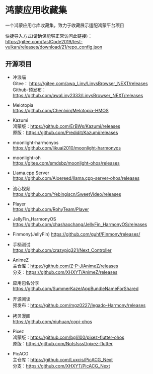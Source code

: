 # 鸿蒙应用收藏集
一个鸿蒙应用仓库收藏集，致力于收藏展示适配鸿蒙平台项目

快捷导入方式(请确保能够正常访问此链接)：https://gitee.com/fastCode2019/test-vulkan/releases/download/21/repo_config.json

## 开源项目
- 冲浪喵 \
Gitee： https://gitee.com/awa_Liny/LinysBrowser_NEXT/releases \
Github-预发布：https://github.com/awaLiny2333/LinysBrowser_NEXT/releases

- Melotopia \
https://github.com/Chenlvin/Melotopia-HMOS

- Kazumi \
鸿蒙版：https://github.com/ErBWs/Kazumi/releases \
原版：https://github.com/Predidit/Kazumi/releases

- moonlight-harmonyos \
https://github.com/likuai2010/moonlight-harmonyos

- moonlight-oh \
https://gitee.com/smdsbz/moonlight-ohos/releases

- Llama.cpp Server \
https://github.com/Aloereed/llama.cpp-server-ohos/releases 

- 流心视频 \
https://github.com/Yebingiscn/SweetVideo/releases

- Player \
https://github.com/RohyTeam/Player

- JellyFin_HarmonyOS \
https://github.com/chashaochang/JellyFin_HarmonyOS/releases

- Finmony(JellyFin)
https://github.com/guhf/Finmony/releases/

- 手柄测试 \
https://github.com/crazypig321/Next_Controller

- AnimeZ \
主仓库：https://github.com/Z-P-J/AnimeZ/releases \
分支：https://github.com/XHXYT/AnimeZ/releases

- 应用包名分享 \
https://github.com/SummerKaze/AppBundleNameForShared

- 开源阅读 \
预发布：https://github.com/mgz0227/legado-Harmony/releases 

- 拷贝漫画 \
https://github.com/niuhuan/copi-ohos 

- Pixez \
鸿蒙版：https://github.com/bgli100/pixez-flutter-ohos \
原版：https://github.com/Notsfsssf/pixez-flutter

- PicACG \
主仓库：https://github.com/Luxcis/PicACG_Next \
分支：https://github.com/XHXYT/PicACG_Next


